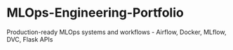 # MLOps-Engineering-Portfolio
Production-ready MLOps systems and workflows - Airflow, Docker, MLflow, DVC, Flask APIs
